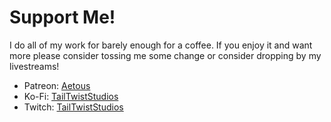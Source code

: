 # Support Me!
I do all of my work for barely enough for a coffee. If you enjoy it and want more please consider tossing me some change or consider dropping by my livestreams!

- Patreon: [Aetous](https://www.patreon.com/Aetous)
- Ko-Fi: [TailTwistStudios](https://ko-fi.com/tailtwiststudios)
- Twitch: [TailTwistStudios](https://www.twitch.tv/tailtwiststudios)